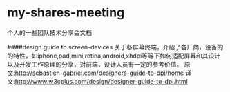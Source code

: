 # my-shares-meeting
个人的一些团队技术分享会文档

####design guide to screen-devices
关于各屏幕终端，介绍了各厂商，设备的的特性，如iphone,pad,mini,retina,android,xhdpi等等下如何适配屏幕和其设计以及开发工作原理的分享，对前端，设计人员有一定的参考价值。
原文:http://sebastien-gabriel.com/designers-guide-to-dpi/home
译文:http://www.w3cplus.com/design/designer-guide-to-dpi.html
